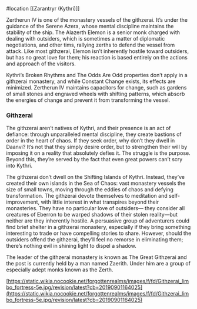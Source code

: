 #location [[Zarantryr (Kythri)]]

Zertherun IV is one of the monastery vessels of the githzerai. It’s under the guidance of the Serene Azera, whose mental discipline maintains the stability of the ship. The Alazerth Elemon is a senior monk charged with dealing with outsiders, which is sometimes a matter of diplomatic negotiations, and other tims, rallying zerths to defend the vessel from attack. Like most githzerai, Elemon isn’t inherently hostile toward outsiders, but has no great love for them; his reaction is based entirely on the actions and approach of the visitors.

Kythri’s Broken Rhythms and The Odds Are Odd properties don’t apply in a githzerai monastery, and while Constant Change exists, its effects are minimized. Zertherun IV maintains capacitors for change, such as gardens of small stones and engraved wheels with shifting patterns, which absorb the energies of change and prevent it from transforming the vessel.

### **Githzerai**

The githzerai aren’t natives of Kythri, and their presence is an act of defiance: through unparalleled mental discipline, they create bastions of order in the heart of chaos. If they seek order, why don’t they dwell in Daanvi? It’s not that they simply desire order, but to strengthen their will by imposing it on a reality that absolutely defies it. The struggle is the purpose. Beyond this, they’re served by the fact that even great powers can’t scry into Kythri.

The githzerai don’t dwell on the Shifting Islands of Kythri. Instead, they’ve created their own islands in the Sea of Chaos: vast monastery vessels the size of small towns, moving through the eddies of chaos and defying transformation. The githzerai devote themselves to meditation and self-improvement, with little interest in what transpires beyond their monasteries. They have no particular love of outsiders— they consider all creatures of Eberron to be warped shadows of their stolen reality—but neither are they inherently hostile. A persuasive group of adventurers could find brief shelter in a githzerai monastery, especially if they bring something interesting to trade or have compelling stories to share. However, should the outsiders offend the githzerai, they’ll feel no remorse in eliminating them; there’s nothing evil in shining light to dispel a shadow.

The leader of the githzerai monastery is known as The Great Githzerai and the post is currently held by a man named Zaerith. Under him are a group of especially adept monks known as the Zerth.

[https://static.wikia.nocookie.net/forgottenrealms/images/f/fd/Githzerai_limbo_fortress-5e.jpg/revision/latest?cb=20190901164025](https://static.wikia.nocookie.net/forgottenrealms/images/f/fd/Githzerai_limbo_fortress-5e.jpg/revision/latest?cb=20190901164025)